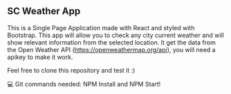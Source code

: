 ## SC Weather App

This is a Single Page Application made with React and styled with Bootstrap. 
This app will allow you to check any city current weather and will show relevant information from the selected location.
It get the data from the Open Weather API (https://openweathermap.org/api), you will need a apikey to make it work.

Feel free to clone this repository and test it :)

💻 Git commands needed: NPM Install and NPM Start!
